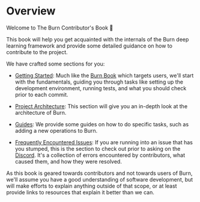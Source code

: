 # Overview

Welcome to The Burn Contributor's Book 👋

This book will help you get acquainted with the internals of the Burn deep learning framework and
provide some detailed guidance on how to contribute to the project.

We have crafted some sections for you:

- [Getting Started](./getting-started): Much like the [Burn Book](https://burn.dev/book/) which
  targets users, we'll start with the fundamentals, guiding you through tasks like setting up the
  development environment, running tests, and what you should check prior to each commit.

- [Project Architecture](./project-architecture): This section will give you an in-depth look at the
  architecture of Burn.

- [Guides](./guides): We provide some guides on how to do specific tasks, such as adding a new
  operations to Burn.

- [Frequently Encountered Issues](./frequently-encountered-issues): If you are running into an issue
  that has you stumped, this is the section to check out prior to asking on the
  [Discord](https://discord.gg/uPEBbYYDB6). It's a collection of errors encountered by contributors,
  what caused them, and how they were resolved.

As this book is geared towards contributors and not towards users of Burn, we'll assume you have a
good understanding of software development, but will make efforts to explain anything outside of
that scope, or at least provide links to resources that explain it better than we can.
